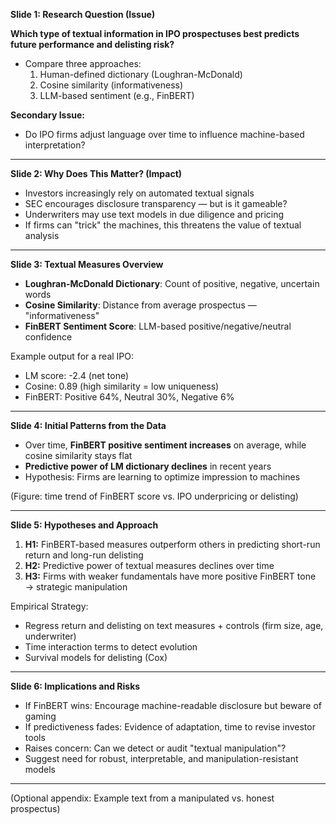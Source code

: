**Slide 1: Research Question (Issue)**

**Which type of textual information in IPO prospectuses best predicts future performance and delisting risk?**

- Compare three approaches:
  1. Human-defined dictionary (Loughran-McDonald)
  2. Cosine similarity (informativeness)
  3. LLM-based sentiment (e.g., FinBERT)

**Secondary Issue:**
- Do IPO firms adjust language over time to influence machine-based interpretation?

---

**Slide 2: Why Does This Matter? (Impact)**

- Investors increasingly rely on automated textual signals
- SEC encourages disclosure transparency — but is it gameable?
- Underwriters may use text models in due diligence and pricing
- If firms can "trick" the machines, this threatens the value of textual analysis

---

**Slide 3: Textual Measures Overview**

- **Loughran-McDonald Dictionary**: Count of positive, negative, uncertain words
- **Cosine Similarity**: Distance from average prospectus — "informativeness"
- **FinBERT Sentiment Score**: LLM-based positive/negative/neutral confidence

Example output for a real IPO:
- LM score: -2.4 (net tone)
- Cosine: 0.89 (high similarity = low uniqueness)
- FinBERT: Positive 64%, Neutral 30%, Negative 6%

---

**Slide 4: Initial Patterns from the Data**

- Over time, **FinBERT positive sentiment increases** on average, while cosine similarity stays flat
- **Predictive power of LM dictionary declines** in recent years
- Hypothesis: Firms are learning to optimize impression to machines

(Figure: time trend of FinBERT score vs. IPO underpricing or delisting)

---

**Slide 5: Hypotheses and Approach**

1. **H1:** FinBERT-based measures outperform others in predicting short-run return and long-run delisting
2. **H2:** Predictive power of textual measures declines over time
3. **H3:** Firms with weaker fundamentals have more positive FinBERT tone → strategic manipulation

Empirical Strategy:
- Regress return and delisting on text measures + controls (firm size, age, underwriter)
- Time interaction terms to detect evolution
- Survival models for delisting (Cox)

---

**Slide 6: Implications and Risks**

- If FinBERT wins: Encourage machine-readable disclosure but beware of gaming
- If predictiveness fades: Evidence of adaptation, time to revise investor tools
- Raises concern: Can we detect or audit "textual manipulation"?
- Suggest need for robust, interpretable, and manipulation-resistant models

---

(Optional appendix: Example text from a manipulated vs. honest prospectus)

